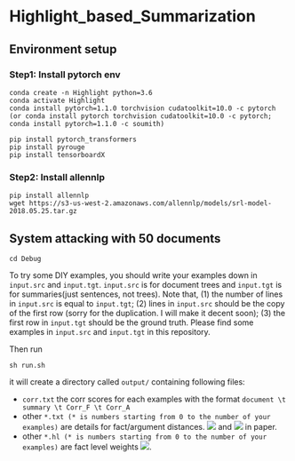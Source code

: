 # Highlight_based_Summarization

## Environment setup

### Step1: Install pytorch env

```
conda create -n Highlight python=3.6
conda activate Highlight
conda install pytorch=1.1.0 torchvision cudatoolkit=10.0 -c pytorch
(or conda install pytorch torchvision cudatoolkit=10.0 -c pytorch; conda install pytorch=1.1.0 -c soumith)

pip install pytorch_transformers
pip install pyrouge
pip install tensorboardX
```

### Step2: Install allennlp

```
pip install allennlp
wget https://s3-us-west-2.amazonaws.com/allennlp/models/srl-model-2018.05.25.tar.gz
```

## System attacking with 50 documents
```
cd Debug
```
To try some DIY examples, you should write your examples down in `input.src` and `input.tgt`. `input.src` is for document trees and `input.tgt` is for summaries(just sentences, not trees). Note that, (1) the number of lines in `input.src` is equal to `input.tgt`; (2) lines in `input.src` should be the copy of the first row (sorry for the duplication. I will make it decent soon); (3) the first row in `input.tgt` should be the ground truth. Please find some examples in `input.src` and `input.tgt` in this repository. 

Then run 
```
sh run.sh
```
it will create a directory called `output/` containing following files:

* `corr.txt` the corr scores for each examples with the format `document \t summary \t Corr_F \t Corr_A`
* other `*.txt (* is numbers starting from 0 to the number of your examples)` are details for fact/argument distances. <img src="http://latex.codecogs.com/gif.latex?d_{ij}^f" border="0"/> and <img src="http://latex.codecogs.com/gif.latex?d_{ij}^a" border="0"/> in paper. 
* other `*.hl (* is numbers starting from 0 to the number of your examples)` are fact level weights <img src="http://latex.codecogs.com/gif.latex?\mathbf{w}_\ast^f" border="0"/>.






